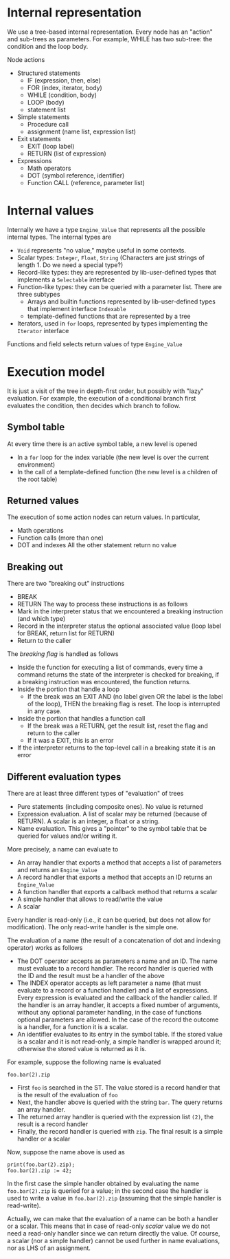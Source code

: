 # Internal representation
We use a tree-based internal representation.  Every node has an "action" and sub-trees as parameters.  For example, WHILE has two sub-tree: the condition and the loop body. 

Node actions
* Structured statements
   * IF  (expression, then, else)
   * FOR  (index, iterator, body)
   * WHILE (condition, body)
   * LOOP (body)
   * statement list
* Simple statements
   * Procedure call
   * assignment (name list, expression list)
* Exit statements
   * EXIT (loop label)
   * RETURN (list of expression)
* Expressions
   * Math operators
   * DOT (symbol reference, identifier)
   * Function CALL (reference, parameter list)

# Internal values

Internally we have a type `Engine_Value` that represents all the possible internal types.  The internal types are

* `Void` represents "no value," maybe useful in some contexts.
* Scalar types: `Integer`, `Float`, `String` (Characters are just strings of length 1.  Do we need a special type?)
* Record-like types: they are represented by lib-user-defined types that implements a `Selectable` interface
* Function-like types: they can be queried with a parameter list.  There are three subtypes
   * Arrays and builtin functions represented by lib-user-defined types that implement interface `Indexable`
   * template-defined functions that are represented by a tree
* Iterators, used in `for` loops, represented by types implementing the `Iterator` interface

Functions and field selects return values of type `Engine_Value`

# Execution model 

It is just a visit of the tree in depth-first order, but possibly with "lazy" evaluation.  For example, the execution of a conditional branch first evaluates the  condition, then decides which branch to follow.

## Symbol table
At every time there is an active symbol table, a new level is opened
* In a `for` loop for the index variable (the new level is over the current environment)
* In the call of a template-defined function (the new level is a children of the root table)

## Returned values
The execution of some action nodes can return values.  In particular,
* Math operations
* Function calls (more than one)
* DOT and indexes
All the other statement return no value

## Breaking out
There are two "breaking out" instructions
* BREAK
* RETURN
The way to process these instructions is as follows
* Mark in the interpreter status that we encountered a breaking instruction (and which type)
* Record in the interpreter status the optional associated value (loop label for BREAK, return list for RETURN)
* Return to the caller

The *breaking flag* is handled as follows
* Inside the function for executing a list of commands, every time a command returns the state of the interpreter is checked for breaking, if a breaking instruction was encountered, the function returns.
* Inside the portion that handle a loop
    * If the break was an EXIT AND (no label given OR the label is the label of the loop), THEN the breaking flag is reset. The loop is interrupted in any case.  
* Inside the portion that handles a function call
    * If the break was a RETURN, get the result list, reset the flag and return to the caller
    * If it was a EXIT, this is an error
* If the interpreter returns to the top-level call in a breaking state it is an error

## Different evaluation types

There are at least three different types of "evaluation" of trees
* Pure statements (including composite ones). No value is returned
* Expression evaluation.  A list of scalar may be returned (because of RETURN).  A scalar is an integer, a float or a string.
* Name evaluation.  This gives a "pointer" to the symbol table that be queried for values and/or writing it.

More precisely, a name can evaluate to
* An array handler that exports a method that accepts a list of parameters and returns an `Engine_Value` 
* A record handler that exports a method that accepts an ID  returns an `Engine_Value`
* A function handler that exports a callback method that returns a scalar
* A simple handler that allows to read/write the value
* A scalar

Every handler is read-only (i.e., it can be queried, but does not allow for modification). The only read-write handler is the simple one.

The evaluation of a name (the result of a concatenation of dot and indexing operator) works as follows
* The DOT operator accepts as parameters a name and an ID.  The name must evaluate to a record handler.  The record handler is queried with the ID and the result must be a handler of the above
* The INDEX operator accepts as left parameter a name (that must evaluate to a record or a function handler) and a list of expressions.  Every expression is evaluated and the callback of the handler called.  If the handler is an array handler, it accepts a fixed number of arguments, without any optional parameter handling, in the case of functions optional parameters are allowed. In the case of the record the outcome is a handler, for a function it is a scalar.
* An identifier evaluates to its entry in the symbol table. If the stored value is a scalar and it is not read-only, a simple handler is wrapped around it; otherwise the stored value is returned as it is.

For example, suppose the following name is evaluated
```
foo.bar(2).zip
```
* First `foo` is searched in the ST.  The value stored is a record handler that is the result of the evaluation of `foo`
* Next, the handler above is queried with the string `bar`.  The query returns an array handler.
* The returned array handler is queried with the expression list `(2)`, the result is a record handler
* Finally, the record handler is queried with `zip`.  The final result is a simple handler or a scalar

Now, suppose the name above is used as
```
print(foo.bar(2).zip);
foo.bar(2).zip := 42;
```
In the first case the simple handler obtained by evaluating the name `foo.bar(2).zip` is queried for a value; in the second case the handler is used to write a value in `foo.bar(2).zip` (assuming that the simple handler is read-write).
   
Actually, we can make that the evaluation of a name can be both a handler or a scalar.  This means that in case of read-only *scalar* value we do not need a read-only handler since we can return directly the value.  Of course, a scalar (nor a simple handler) cannot be used further in name evaluations, nor as LHS of an assignment.
    

